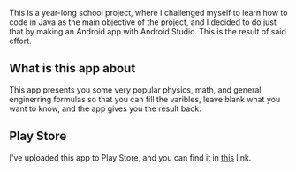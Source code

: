 This is a year-long school project, where I challenged myself to learn how to code in Java as the main objective of the project, and I decided to do just that by making an Android app with Android Studio. This is the result of said effort.

## What is this app about

This app presents you some very popular physics, math, and general enginerring formulas so that you can fill the varibles, leave blank what you want to know, and the app gives you the result back.


## Play Store
I've uploaded this app to Play Store, and you can find it in [this](https://play.google.com/store/apps/details?id=com.jafeth.testandroid) link.
